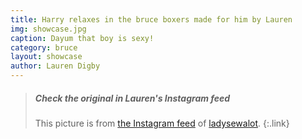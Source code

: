 ```yaml
---
title: Harry relaxes in the bruce boxers made for him by Lauren
img: showcase.jpg
caption: Dayum that boy is sexy!
category: bruce
layout: showcase
author: Lauren Digby
---
```


> <h5>Check the original in Lauren's Instagram feed</h5>
>
> This picture is from [the Instagram feed](https://www.instagram.com/p/BHKdxGgh0y0/)  of [ladysewalot](http://ladysewalot.blogspot.com/).
{:.link}
